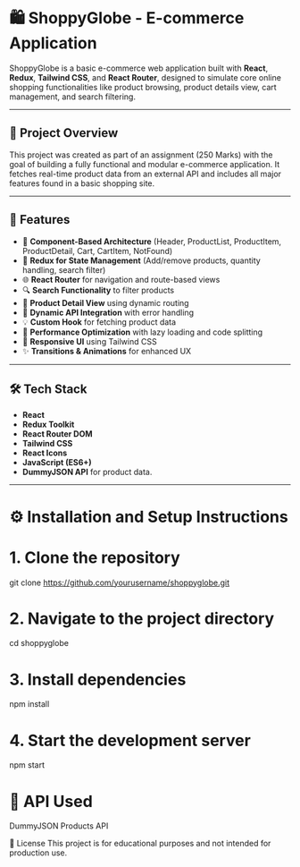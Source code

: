 # 🛍️ ShoppyGlobe - E-commerce Application

ShoppyGlobe is a basic e-commerce web application built with **React**, **Redux**, **Tailwind CSS**, and **React Router**, designed to simulate core online shopping functionalities like product browsing, product details view, cart management, and search filtering.

---

## 📌 Project Overview

This project was created as part of an assignment (250 Marks) with the goal of building a fully functional and modular e-commerce application. It fetches real-time product data from an external API and includes all major features found in a basic shopping site.

---

## 🚀 Features

- 🧩 **Component-Based Architecture** (Header, ProductList, ProductItem, ProductDetail, Cart, CartItem, NotFound)
- 🔁 **Redux for State Management** (Add/remove products, quantity handling, search filter)
- 🌐 **React Router** for navigation and route-based views
- 🔍 **Search Functionality** to filter products
- 🎯 **Product Detail View** using dynamic routing
- 🔄 **Dynamic API Integration** with error handling
- 💡 **Custom Hook** for fetching product data
- 🧠 **Performance Optimization** with lazy loading and code splitting
- 📱 **Responsive UI** using Tailwind CSS
- ✨ **Transitions & Animations** for enhanced UX

---

## 🛠️ Tech Stack

- **React**
- **Redux Toolkit**
- **React Router DOM**
- **Tailwind CSS**
- **React Icons**
- **JavaScript (ES6+)**
- **DummyJSON API** for product data.

---

# ⚙️ Installation and Setup Instructions

# 1. Clone the repository
git clone https://github.com/yourusername/shoppyglobe.git

# 2. Navigate to the project directory
cd shoppyglobe

# 3. Install dependencies
npm install

# 4. Start the development server
npm start



# 🔗 API Used
DummyJSON Products API


📄 License
This project is for educational purposes and not intended for production use.
